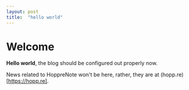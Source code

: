 ```yaml
---
layout: post
title:  "hello world"
---
```


# Welcome

**Hello world**, the blog should be configured out properly now.

News related to HoppreNote won't be here, rather, they are at (hopp.re)[https://hopp.re].